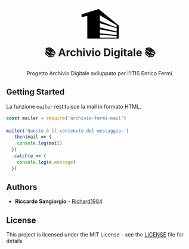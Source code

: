 <h1 align="center">
  <img src="https://raw.githubusercontent.com/ITISEnricoFermi/archivio-digitale-client/81041b2932b032ead156777a6927efe1925b52ca/static/shortcut/safari-pinned-tab.svg?sanitize=true" height="100"><br/>
  📚 Archivio Digitale 📚
</h1>
<p align="center">
  Progetto Archivio Digitale sviluppato per l'ITIS Enrico Fermi.
</p>

## Getting Started

La funzione `mailer` restituisce la mail in formato HTML.

```js
const mailer = require('archivio-fermi-mail')

mailer('Questo è il contenuto del messaggio.')
  .then(mail => {
    console.log(mail)
  })
  .catch(e => {
    console.log(e.message)
  })
```

## Authors

* **Riccardo Sangiorgio** - [Richard1984](https://github.com/Richard1984/)

## License

This project is licensed under the MIT License - see the [LICENSE](LICENSE) file for details
